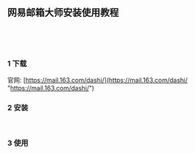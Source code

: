 ## 网易邮箱大师安装使用教程  

​    

​    

### 1 下载  

官网: [https://mail.163.com/dashi/](https://mail.163.com/dashi/ "https://mail.163.com/dashi/")  

### 2 安装  

​    

### 3 使用  



